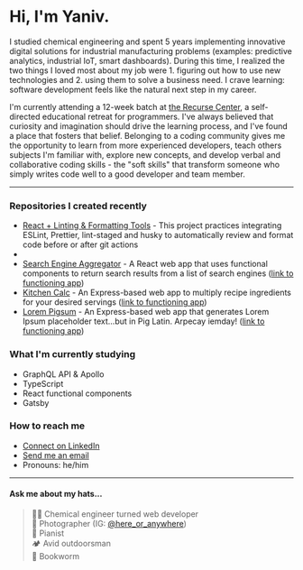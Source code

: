 # Hi, I'm Yaniv.

I studied chemical engineering and spent 5 years implementing innovative digital solutions for industrial manufacturing problems (examples: predictive analytics, industrial IoT, smart dashboards). During this time, I realized the two things I loved most about my job were 1. figuring out how to use new technologies and 2. using them to solve a business need. I crave learning: software development feels like the natural next step in my career.

I'm currently attending a 12-week batch at [the Recurse Center](https://www.recurse.com/), a self-directed educational retreat for programmers. I've always believed that curiosity and imagination should drive the learning process, and I've found a place that fosters that belief. Belonging to a coding community gives me the opportunity to learn from more experienced developers, teach others subjects I'm familiar with, explore new concepts, and develop verbal and collaborative coding skills - the "soft skills" that transform someone who simply writes code well to a good developer and team member.

---

### Repositories I created recently
- [React + Linting & Formatting Tools](https://github.com/ezeYaniv/linting-format-automation-example) - This project practices integrating ESLint, Prettier, lint-staged and husky to automatically review and format code before or after git actions
- 
- [Search Engine Aggregator](https://github.com/ezeYaniv/react-search-aggregator) - A React web app that uses functional components to return search results from a list of search engines ([link to functioning app](https://vercel.com/ezeyaniv/react-search-aggregator))
- [Kitchen Calc](https://github.com/ezeYaniv/kitchen-calc) - An Express-based web app to multiply recipe ingredients for your desired servings ([link to functioning app](https://kitchen-calc.herokuapp.com/))
- [Lorem Pigsum](https://github.com/ezeYaniv/lorem-pigsum) - An Express-based web app that generates Lorem Ipsum placeholder text...but in Pig Latin. Arpecay iemday! ([link to functioning app](https://lorem-pigsum.herokuapp.com/))

### What I'm currently studying
- GraphQL API & Apollo
- TypeScript
- React functional components
- Gatsby

### How to reach me
- [Connect on LinkedIn](https://www.linkedin.com/in/yaniv-brener)
- [Send me an email](mailto:brener.yaniv@gmail.com)
- Pronouns: he/him

---

#### Ask me about my hats...
>👨‍🔬 Chemical engineer turned web developer   
>📸 Photographer (IG: [@here_or_anywhere](https://www.instagram.com/here_or_anywhere/))  
>🎹 Pianist  
>🏕️ Avid outdoorsman  
>🐛 Bookworm
<!-- plant dad -->
